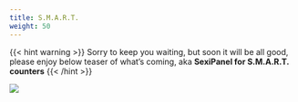 ```yaml
---
title: S.M.A.R.T.
weight: 50
---
```


{{< hint warning >}}
Sorry to keep you waiting, but soon it will be all good, please enjoy below teaser of what’s coming, aka **SexiPanel for S.M.A.R.T. counters**
{{< /hint >}}

![](/media/smart-coming-soon.gif)
